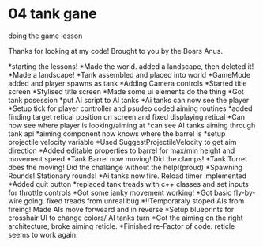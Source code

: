 # 04 tank gane

doing the game lesson

Thanks for looking at my code! Brought to you by the Boars Anus.

*starting the lessons!
*Made the world. added a landscape, then deleted it!
*Made a landscape!
*Tank assembled and placed into world
*GameMode added and player spawns as tank
*Adding Camera controls
*Started title screen
*Stylised title screen
*Made some ui elements do the thing
*Got tank posession
*put AI script to AI tanks
*Ai tanks can now see the player
*Setup tick for player controller and psudeo coded aiming routines
*added finding target retical position on screen and fixed displaying retical
*Can now see where player is looking/aiming at
*can see AI tanks aiming through tank api
*aiming component now knows where the barrel is
*setup projectile velocity variable
*Used SuggestProjectileVelocity to get aim direction
*Added editable properties to barrel for max/min height and movement speed
*Tank Barrel now moving! Did the clamps!
*Tank Turret does the moving! Did the challange without the help!(proud)
*Spawning Rounds! Stationary rounds!
*Ai tanks now fire. Reload timer implemented
*Added quit button
*replaced tank treads with c++ classes and set inputs for throttle controls
*Got some janky movement working!
*Got basic fly-by-wire going. fixed treads from unreal bug
*!!Temporaraly stoped AIs from fireing! Made AIs move forweard and in reverse
*Setup blueprints for crosshair UI to change colors/ AI tanks turn
*Got the aiming on the right architecture, broke aiming reticle.
*Finished re-Factor of code. reticle seems to work again. 
